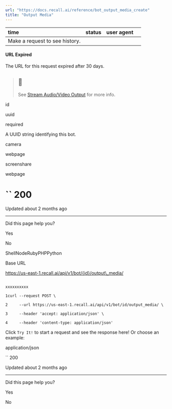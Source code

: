 ```yaml
---
url: "https://docs.recall.ai/reference/bot_output_media_create"
title: "Output Media"
---
```


| time | status | user agent |  |
| :-- | :-- | :-- | :-- |
| Make a request to see history. |

#### URL Expired

The URL for this request expired after 30 days.

> ## 📘
>
> See [Stream Audio/Video Output](https://docs.recall.ai/docs/stream-media) for more info.

id

uuid

required

A UUID string identifying this bot.

camera

webpage

screenshare

webpage

# `` 200

Updated about 2 months ago

* * *

Did this page help you?

Yes

No

ShellNodeRubyPHPPython

Base URL

https://us-east-1.recall.ai/api/v1/bot/{id}/output\_media/

```

xxxxxxxxxx

1curl --request POST \

2     --url https://us-east-1.recall.ai/api/v1/bot/id/output_media/ \

3     --header 'accept: application/json' \

4     --header 'content-type: application/json'

```

Click `Try It!` to start a request and see the response here! Or choose an example:

application/json

`` 200

Updated about 2 months ago

* * *

Did this page help you?

Yes

No
